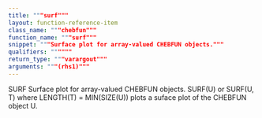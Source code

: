 ```yaml
---
title: """surf"""
layout: function-reference-item
class_name: """chebfun"""
function_name: """surf"""
snippet: """Surface plot for array-valued CHEBFUN objects."""
qualifiers: """"""
return_type: """varargout"""
arguments: """(rhs1)"""
---
```


 SURF   Surface plot for array-valued CHEBFUN objects.
    SURF(U) or SURF(U, T) where LENGTH(T) = MIN(SIZE(U)) plots a suface plot of
    the CHEBFUN object U.
